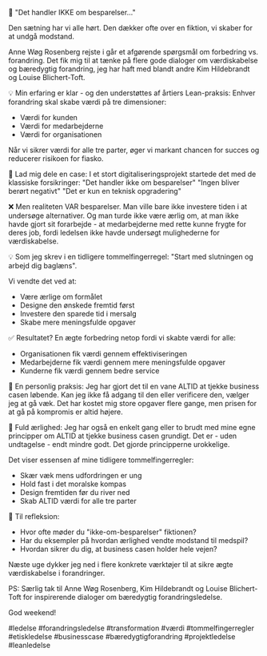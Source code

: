 🚨 "Det handler IKKE om besparelser..."

Den sætning har vi alle hørt. Den dækker ofte over en fiktion, vi skaber for at undgå modstand.

Anne Wøg Rosenberg rejste i går et afgørende spørgsmål om forbedring vs. forandring. Det fik mig til at tænke på flere gode dialoger om værdiskabelse og bæredygtig forandring, jeg har haft med blandt andre Kim Hildebrandt og Louise Blichert-Toft.

💡 Min erfaring er klar - og den understøttes af årtiers Lean-praksis: Enhver forandring skal skabe værdi på tre dimensioner:
- Værdi for kunden
- Værdi for medarbejderne
- Værdi for organisationen

Når vi sikrer værdi for alle tre parter, øger vi markant chancen for succes og reducerer risikoen for fiasko.

🎯 Lad mig dele en case:
I et stort digitaliseringsprojekt startede det med de klassiske forsikringer:
"Det handler ikke om besparelser"
"Ingen bliver berørt negativt"
"Det er kun en teknisk opgradering"

❌ Men realiteten VAR besparelser. Man ville bare ikke investere tiden i at undersøge alternativer. Og man turde ikke være ærlig om, at man ikke havde gjort sit forarbejde - at medarbejderne med rette kunne frygte for deres job, fordi ledelsen ikke havde undersøgt mulighederne for værdiskabelse.

💡 Som jeg skrev i en tidligere tommelfingerregel: "Start med slutningen og arbejd dig baglæns".

Vi vendte det ved at: 
- Være ærlige om formålet 
- Designe den ønskede fremtid først 
- Investere den sparede tid i mersalg 
- Skabe mere meningsfulde opgaver

✅ Resultatet? En ægte forbedring netop fordi vi skabte værdi for alle:
- Organisationen fik værdi gennem effektiviseringen
- Medarbejderne fik værdi gennem mere meningsfulde opgaver
- Kunderne fik værdi gennem bedre service

💎 En personlig praksis: 
Jeg har gjort det til en vane ALTID at tjekke business casen løbende. Kan jeg ikke få adgang til den eller verificere den, vælger jeg at gå væk. Det har kostet mig store opgaver flere gange, men prisen for at gå på kompromis er altid højere. 

🎯 Fuld ærlighed: 
Jeg har også en enkelt gang eller to brudt med mine egne principper om ALTID at tjekke business casen grundigt. Det er - uden undtagelse - endt mindre godt. Det gjorde principperne urokkelige. 

Det viser essensen af mine tidligere tommelfingerregler:
- Skær væk mens udfordringen er ung
- Hold fast i det moralske kompas
- Design fremtiden før du river ned
- Skab ALTID værdi for alle tre parter

🤔 Til refleksion:
- Hvor ofte møder du "ikke-om-besparelser" fiktionen?
- Har du eksempler på hvordan ærlighed vendte modstand til medspil?
- Hvordan sikrer du dig, at business casen holder hele vejen?

Næste uge dykker jeg ned i flere konkrete værktøjer til at sikre ægte værdiskabelse i forandringer. 

PS: Særlig tak til Anne Wøg Rosenberg, Kim Hildebrandt og Louise Blichert-Toft for inspirerende dialoger om bæredygtig forandringsledelse.

God weekend! 

#ledelse #forandringsledelse #transformation #værdi #tommelfingerregler #etiskledelse #businesscase #bæredygtigforandring #projektledelse #leanledelse